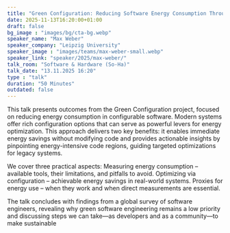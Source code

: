 ```yaml
---
title: "Green Configuration: Reducing Software Energy Consumption Through Configuration 🇬🇧"
date: 2025-11-13T16:20:00+01:00
draft: false
bg_image : "images/bg/cta-bg.webp"
speaker_name: "Max Weber"
speaker_company: "Leipzig University"
speaker_image : "images/teams/max-weber-small.webp"
speaker_link: "speaker/2025/max-weber/"
talk_room: "Software & Hardware (So-Ha)"
talk_date: "13.11.2025 16:20"
type : "talk"
duration: "50 Minutes"
outdated: false
---
```


This talk presents outcomes from the Green Configuration project, focused on reducing energy consumption in configurable software. Modern systems offer rich configuration options that can serve as powerful levers for energy optimization. This approach delivers two key benefits: it enables immediate energy savings without modifying code and provides actionable insights by pinpointing energy-intensive code regions, guiding targeted optimizations for legacy systems.

We cover three practical aspects:
Measuring energy consumption – available tools, their limitations, and pitfalls to avoid.
Optimizing via configuration – achievable energy savings in real-world systems.
Proxies for energy use – when they work and when direct measurements are essential.

The talk concludes with findings from a global survey of software engineers, revealing why green software engineering remains a low priority and discussing steps we can take—as developers and as a community—to make sustainable
